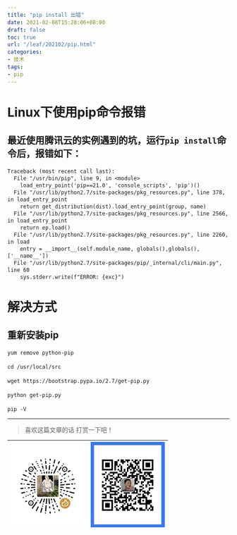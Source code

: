 ```yaml
---
title: "pip install 出错"
date: 2021-02-08T15:28:06+08:00
draft: false
toc: true
url: "/leaf/202102/pip.html"
categories: 
- 技术
tags: 
- pip
---
```

# Linux下使用pip命令报错  
## 最近使用腾讯云的实例遇到的坑，运行`pip install`命令后，报错如下：  
```shell script
Traceback (most recent call last):
  File "/usr/bin/pip", line 9, in <module>
    load_entry_point('pip==21.0', 'console_scripts', 'pip')()
  File "/usr/lib/python2.7/site-packages/pkg_resources.py", line 378, in load_entry_point
    return get_distribution(dist).load_entry_point(group, name)
  File "/usr/lib/python2.7/site-packages/pkg_resources.py", line 2566, in load_entry_point
    return ep.load()
  File "/usr/lib/python2.7/site-packages/pkg_resources.py", line 2260, in load
    entry = __import__(self.module_name, globals(),globals(), ['__name__'])
  File "/usr/lib/python2.7/site-packages/pip/_internal/cli/main.py", line 60
    sys.stderr.write(f"ERROR: {exc}")
```
# 解决方式
## 重新安装pip
```shell script
yum remove python-pip

cd /usr/local/src

wget https://bootstrap.pypa.io/2.7/get-pip.py

python get-pip.py
 
pip -V
```


___
> 喜欢这篇文章的话 打赏一下吧！ 

| ![Wechat](/images/pay/eb05acdaec967.png)  | ![Alipay](/images/pay/0831de845.png) |
| --------   | -----:  |

